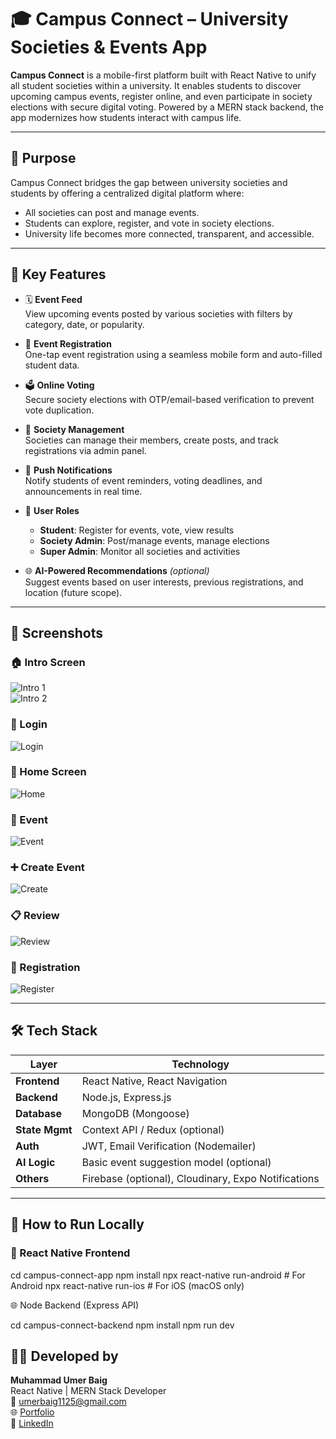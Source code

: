 # 🎓 Campus Connect – University Societies & Events App

**Campus Connect** is a mobile-first platform built with React Native to unify all student societies within a university. It enables students to discover upcoming campus events, register online, and even participate in society elections with secure digital voting. Powered by a MERN stack backend, the app modernizes how students interact with campus life.

---

## 🎯 Purpose

Campus Connect bridges the gap between university societies and students by offering a centralized digital platform where:

- All societies can post and manage events.
- Students can explore, register, and vote in society elections.
- University life becomes more connected, transparent, and accessible.

---

## 🧠 Key Features

- 🗓 **Event Feed**  
  View upcoming events posted by various societies with filters by category, date, or popularity.

- 📝 **Event Registration**  
  One-tap event registration using a seamless mobile form and auto-filled student data.

- 🗳 **Online Voting**  
  Secure society elections with OTP/email-based verification to prevent vote duplication.

- 👥 **Society Management**  
  Societies can manage their members, create posts, and track registrations via admin panel.

- 📣 **Push Notifications**  
  Notify students of event reminders, voting deadlines, and announcements in real time.

- 📌 **User Roles**  
  - **Student**: Register for events, vote, view results  
  - **Society Admin**: Post/manage events, manage elections  
  - **Super Admin**: Monitor all societies and activities

- 🌐 **AI-Powered Recommendations** *(optional)*  
  Suggest events based on user interests, previous registrations, and location (future scope).

---

## 📸 Screenshots

### 🏠 Intro Screen  
![Intro 1](./CampusConnect/src/images/1.webp)  
![Intro 2](./CampusConnect/src/images/2.webp)

### 🔐 Login  
![Login](./CampusConnect/src/images/3.webp)

### 🏡 Home Screen  
![Home](./CampusConnect/src/images/4.webp)

### 📅 Event  
![Event](./CampusConnect/src/images/5.webp)

### ➕ Create Event  
![Create](./CampusConnect/src/images/6.webp)

### 📋 Review  
![Review](./CampusConnect/src/images/7.webp)

### 📝 Registration  
![Register](./CampusConnect/src/images/1.webp)

---

## 🛠 Tech Stack

| Layer         | Technology                                   |
|---------------|-----------------------------------------------|
| **Frontend**  | React Native, React Navigation                |
| **Backend**   | Node.js, Express.js                           |
| **Database**  | MongoDB (Mongoose)                            |
| **State Mgmt**| Context API / Redux (optional)                |
| **Auth**      | JWT, Email Verification (Nodemailer)          |
| **AI Logic**  | Basic event suggestion model (optional)       |
| **Others**    | Firebase (optional), Cloudinary, Expo Notifications |

---

## 🚀 How to Run Locally

### 📱 React Native Frontend

cd campus-connect-app
npm install
npx react-native run-android   # For Android
npx react-native run-ios       # For iOS (macOS only)

🌐 Node Backend (Express API)

cd campus-connect-backend
npm install
npm run dev

## 👨‍💻 Developed by

**Muhammad Umer Baig**  
React Native | MERN Stack Developer  
📧 [umerbaig1125@gmail.com](mailto:umerbaig1125@gmail.com)  
🌐 [Portfolio](https://my-portfolio-khaki-two-96.vercel.app/)  
💼 [LinkedIn](https://www.linkedin.com/in/umer-baig-435206126/)
